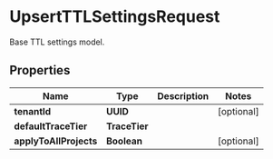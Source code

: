 

# UpsertTTLSettingsRequest

Base TTL settings model.

## Properties

| Name | Type | Description | Notes |
|------------ | ------------- | ------------- | -------------|
|**tenantId** | **UUID** |  |  [optional] |
|**defaultTraceTier** | **TraceTier** |  |  |
|**applyToAllProjects** | **Boolean** |  |  [optional] |



